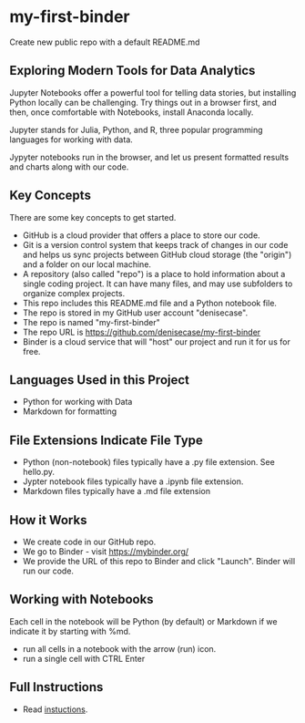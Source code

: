 # my-first-binder

Create new public repo with a default README.md

## Exploring Modern Tools for Data Analytics

Jupyter Notebooks offer a powerful tool for telling data stories, but installing Python locally can be challenging. 
Try things out in a browser first, and then, once comfortable with Notebooks, install Anaconda locally.

Jupyter stands for Julia, Python, and R, three popular programming languages for working with data. 

Jypyter notebooks run in the browser, and let us present formatted results and charts along with our code. 

## Key Concepts

There are some key concepts to get started. 

- GitHub is a cloud provider that offers a place to store our code. 
- Git is a version control system that keeps track of changes in our code and helps us sync projects between GitHub cloud storage (the "origin") and a folder on our local machine. 
- A repository (also called "repo") is a place to hold information about a single coding project. It can have many files, and may use subfolders to organize complex projects. 
- This repo includes this README.md file and a Python notebook file. 
- The repo is stored in my GitHub user account "denisecase".
- The repo is named "my-first-binder"
- The repo URL is <https://github.com/denisecase/my-first-binder>
- Binder is a cloud service that will "host" our project and run it for us for free. 

## Languages Used in this Project

- Python for working with Data
- Markdown for formatting

## File Extensions Indicate File Type

- Python (non-notebook) files typically have a .py file extension. See hello.py.
- Jypter notebook files typically have a .ipynb file extension.
- Markdown files typically have a .md file extension

## How it Works

- We create code in our GitHub repo. 
- We go to Binder - visit <https://mybinder.org/>
- We provide the URL of this repo to Binder and click "Launch". Binder will run our code.

## Working with Notebooks 

Each cell in the notebook will be Python (by default) or Markdown if we indicate it by starting with %md.

- run all cells in a notebook with the arrow (run) icon. 
- run a single cell with CTRL Enter

## Full Instructions

- Read [instuctions](https://github.com/alan-turing-institute/the-turing-way/blob/main/workshops/boost-research-reproducibility-binder/workshop-presentations/zero-to-binder-python.md). 
